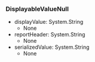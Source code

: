 ### DisplayableValueNull
- displayValue: System.String
  - None
- reportHeader: System.String
  - None
- serializedValue: System.String
  - None
